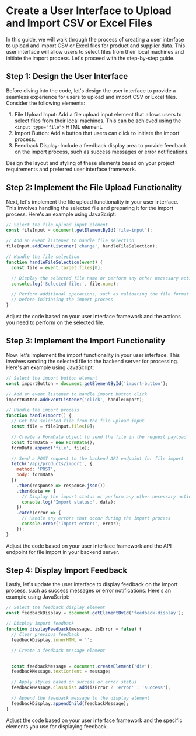 # Create a User Interface to Upload and Import CSV or Excel Files

In this guide, we will walk through the process of creating a user interface to upload and import CSV or Excel files for product and supplier data. This user interface will allow users to select files from their local machines and initiate the import process. Let's proceed with the step-by-step guide.

## Step 1: Design the User Interface

Before diving into the code, let's design the user interface to provide a seamless experience for users to upload and import CSV or Excel files. Consider the following elements:

1. File Upload Input: Add a file upload input element that allows users to select files from their local machines. This can be achieved using the `<input type="file">` HTML element.
2. Import Button: Add a button that users can click to initiate the import process.
3. Feedback Display: Include a feedback display area to provide feedback on the import process, such as success messages or error notifications.

Design the layout and styling of these elements based on your project requirements and preferred user interface framework.

## Step 2: Implement the File Upload Functionality

Next, let's implement the file upload functionality in your user interface. This involves handling the selected file and preparing it for the import process. Here's an example using JavaScript:

```javascript
// Select the file upload input element
const fileInput = document.getElementById('file-input');

// Add an event listener to handle file selection
fileInput.addEventListener('change', handleFileSelection);

// Handle the file selection
function handleFileSelection(event) {
  const file = event.target.files[0];

  // Display the selected file name or perform any other necessary actions
  console.log('Selected file:', file.name);

  // Perform additional operations, such as validating the file format or size,
  // before initiating the import process
}
```

Adjust the code based on your user interface framework and the actions you need to perform on the selected file.

## Step 3: Implement the Import Functionality

Now, let's implement the import functionality in your user interface. This involves sending the selected file to the backend server for processing. Here's an example using JavaScript:

```javascript
// Select the import button element
const importButton = document.getElementById('import-button');

// Add an event listener to handle import button click
importButton.addEventListener('click', handleImport);

// Handle the import process
function handleImport() {
  // Get the selected file from the file upload input
  const file = fileInput.files[0];

  // Create a FormData object to send the file in the request payload
  const formData = new FormData();
  formData.append('file', file);

  // Send a POST request to the backend API endpoint for file import
  fetch('/api/products/import', {
    method: 'POST',
    body: formData
  })
    .then(response => response.json())
    .then(data => {
      // Display the import status or perform any other necessary actions
      console.log('Import status:', data);
    })
    .catch(error => {
      // Handle any errors that occur during the import process
      console.error('Import error:', error);
    });
}
```

Adjust the code based on your user interface framework and the API endpoint for file import in your backend server.

## Step 4: Display Import Feedback

Lastly, let's update the user interface to display feedback on the import process, such as success messages or error notifications. Here's an example using JavaScript:

```javascript
// Select the feedback display element
const feedbackDisplay = document.getElementById('feedback-display');

// Display import feedback
function displayFeedback(message, isError = false) {
  // Clear previous feedback
  feedbackDisplay.innerHTML = '';

  // Create a feedback message element


  const feedbackMessage = document.createElement('div');
  feedbackMessage.textContent = message;

  // Apply styles based on success or error status
  feedbackMessage.classList.add(isError ? 'error' : 'success');

  // Append the feedback message to the display element
  feedbackDisplay.appendChild(feedbackMessage);
}
```

Adjust the code based on your user interface framework and the specific elements you use for displaying feedback.
